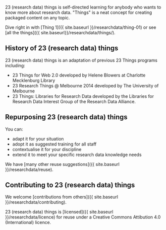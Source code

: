 23 (research data) things is self-directed learning for anybody who wants to know more about research data. "Things" is a neat concept for creating packaged content on any topic.

Dive right in with [Thing 1]({{ site.baseurl }}/researchdata/thing-01) or see [all the things]({{ site.baseurl}}/researchdata/things/).

## History of 23 (research data) things

23 (research data) things is an adaptation of previous 23 Things programs including:

* 23 Things for Web 2.0 developed by Helene Blowers at Charlotte Mecklenburg Library
* 23 Research Things @ Melbourne 2014 developed by The University of Melbourne
* 23 Things: Libraries for Research Data developed by the Libraries for Research Data Interest Group of the Research Data Alliance.

## Repurposing 23 (research data) things

You can:

* adapt it for your situation
* adopt it as suggested training for all staff
* contextualise it for your discipline
* extend it to meet your specific research data knowledge needs

We have [many other reuse suggestions]({{ site.baseurl }}/researchdata/reuse).

## Contributing to 23 (research data) things

We welcome [contributions from others]({{ site.baseurl }}/researchdata/contributing).

23 (research data) things is [licensed]({{ site.baseurl }}/researchdata/licence) for reuse under a Creative Commons Attibution 4.0 (International) licence.
